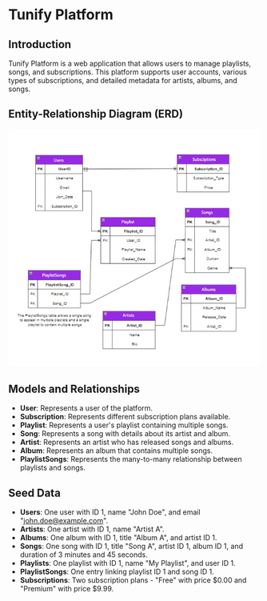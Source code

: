 # Tunify Platform

## Introduction

Tunify Platform is a web application that allows users to manage playlists, songs, and subscriptions. This platform supports user accounts, various types of subscriptions, and detailed metadata for artists, albums, and songs.

## Entity-Relationship Diagram (ERD)

![ERD](/Tunify-Platform/ERD.png)

## Models and Relationships

- **User**: Represents a user of the platform.
- **Subscription**: Represents different subscription plans available.
- **Playlist**: Represents a user's playlist containing multiple songs.
- **Song**: Represents a song with details about its artist and album.
- **Artist**: Represents an artist who has released songs and albums.
- **Album**: Represents an album that contains multiple songs.
- **PlaylistSongs**: Represents the many-to-many relationship between playlists and songs.

## Seed Data
- **Users**: One user with ID 1, name "John Doe", and email "john.doe@example.com".
- **Artists**: One artist with ID 1, name "Artist A".
- **Albums**: One album with ID 1, title "Album A", and artist ID 1.
- **Songs**: One song with ID 1, title "Song A", artist ID 1, album ID 1, and duration of 3 minutes and 45 seconds.
- **Playlists**: One playlist with ID 1, name "My Playlist", and user ID 1.
- **PlaylistSongs**: One entry linking playlist ID 1 and song ID 1.
- **Subscriptions**: Two subscription plans - "Free" with price $0.00 and "Premium" with price $9.99.